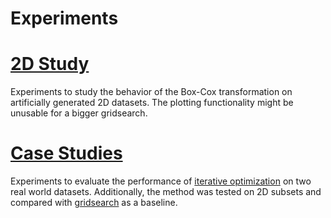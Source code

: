 # Experiments

#  [2D Study](2d_study.py)

Experiments to study the behavior of the Box-Cox transformation on artificially generated 2D datasets. 
The plotting functionality might be unusable for a bigger gridsearch. 

# [Case Studies](case_studies.py)

Experiments to evaluate the performance of [iterative optimization](../boxcox/optimization/iterative_optimization.py) 
on two real world datasets. Additionally, the method was tested on 2D subsets and compared with
[gridsearch](../boxcox/optimization/gridsearch2D.py) as a baseline.
